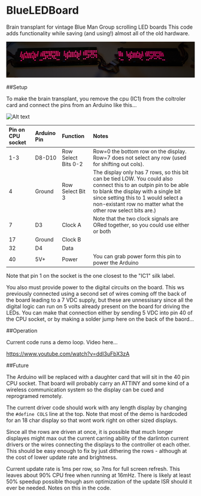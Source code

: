 # BlueLEDBoard
Brain transplant for vintage Blue Man Group scrolling LED boards
This code adds functionality while saving (and using!) almost all of the old hardware. 

![Alt text](/images/demo.jpg?raw=true)

##Setup

To make the brain transplant, 
you remove the cpu (IC1) from the coltroler card and connect the pins from an Arduino like this...

![Alt text](/images/CPU%20SOCKET%CONNECTIONS.jpg?raw=true)

| Pin on CPU socket  | Arduino Pin  | Function | Notes |
| :------------ |:---------------| :-----| :-----|
| 1-3      |  D8-D10 | Row Select Bits 0-2 | Row=0 the bottom row on the display. Row=7 does not select any row (used for shifting out cols). |
| 4      | Ground  |   Row Select Bit 3 | The display only has 7 rows, so this bit can be tied LOW. You could also connect this to an outpin pin to be able to blank the display with a single bit since setting this to 1 would select a non-existant row no matter what the other row select bits are.)  |
| 7 | D3 | Clock A        |   Note that the two clock signals are ORed together, so you could use either or both  | 
| 17 | Ground | Clock B | |
| 32 | D4 | Data | 
| 40 | 5V+ | Power | You can grab power form this pin to power the Arduino |

Note that pin 1 on the socket is the one closest to the "IC1" silk label. 

You also must provide power to the digital circuits on the board. This ws previously connected using a second set of wires coming off the back of the board leading to a 7 VDC supply, but these are unnessisary since all the digital logic can run on 5 volts already present on the board for driving the LEDs. You can make that connection either by sending 5 VDC into pin 40 of the CPU socket, or by making a solder jump here on the back of the baord...

##Operation

Current code runs a demo loop. Video here...

https://www.youtube.com/watch?v=ddl3uFbX3zA

##Future

The Arduino will be replaced with a daughter card that will sit in the 40 pin CPU socket. That board will probably carry an ATTINY and some kind of a wireless communication system so the display can be cued and reprogramed remotely. 

The current driver code should work with any length display by changing the `#define COLS` line at the top. Note that most of the demo is hardcoded for an 18 char display so that wont work right on other sized displays.

Since all the rows are driven at once, it is possible that much longer displayes might max out the current carring ability of the darlinton current drivers or the wires connecting the displays to the controller ot each other. This should be easy enough to fix by just dithering the rows - although at the cost of lower update rate and brightness. 

Current update rate is 1ms per row, so 7ms for full screen refresh. This leaves about 90% CPU free when running at 16mHz. There is likely at least 50% speedup possible though asm optimization of the update ISR should it ever be needed. Notes on this in the code. 
